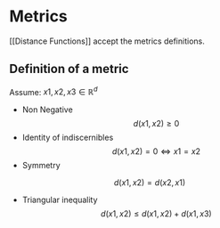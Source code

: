 # Metrics
[[Distance Functions]] accept the metrics definitions.

## Definition of a metric
Assume: $x1,x2,x3 \in \mathbb{R}^d$

-  Non Negative
$$d(x1,x2) \geq 0$$
-  Identity of indiscernibles
$$d(x1,x2) = 0 \Leftrightarrow x1=x2$$
-  Symmetry

$$d(x1,x2) = d(x2,x1)$$
-  Triangular inequality
$$d(x1,x2) \leq d(x1,x2) + d(x1,x3)$$

